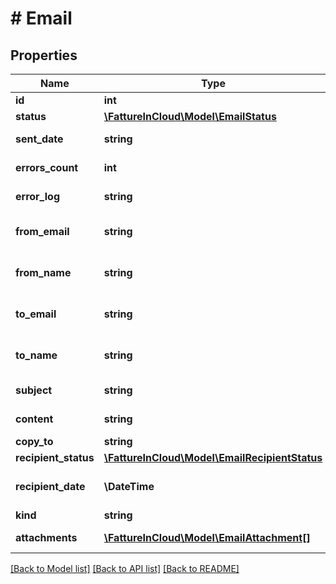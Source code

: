 # # Email

## Properties

Name | Type | Description | Notes
------------ | ------------- | ------------- | -------------
**id** | **int** | Email id | [optional]
**status** | [**\FattureInCloud\Model\EmailStatus**](EmailStatus.md) |  | [optional]
**sent_date** | **string** | Email sent date | [optional]
**errors_count** | **int** | Email errors count | [optional]
**error_log** | **string** | Email errors log | [optional]
**from_email** | **string** | Email sender email | [optional]
**from_name** | **string** | Email sender name | [optional]
**to_email** | **string** | Email recipient email | [optional]
**to_name** | **string** | Email receipient name | [optional]
**subject** | **string** | Email subject | [optional]
**content** | **string** | Email content | [optional]
**copy_to** | **string** | Email cc | [optional]
**recipient_status** | [**\FattureInCloud\Model\EmailRecipientStatus**](EmailRecipientStatus.md) |  | [optional]
**recipient_date** | **\DateTime** | Email recipient date | [optional]
**kind** | **string** | Email kind | [optional]
**attachments** | [**\FattureInCloud\Model\EmailAttachment[]**](EmailAttachment.md) | Email attachments | [optional]

[[Back to Model list]](../../README.md#models) [[Back to API list]](../../README.md#endpoints) [[Back to README]](../../README.md)
